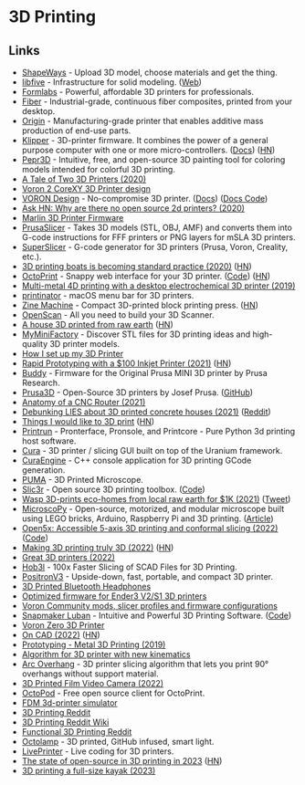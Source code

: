 # 3D Printing

## Links

- [ShapeWays](https://www.shapeways.com/) - Upload 3D model, choose materials and get the thing.
- [libfive](https://github.com/libfive/libfive) - Infrastructure for solid modeling. ([Web](https://libfive.com/))
- [Formlabs](https://formlabs.com/) - Powerful, affordable 3D printers for professionals.
- [Fiber](https://www.desktopmetal.com/) - Industrial-grade, continuous fiber composites, printed from your desktop.
- [Origin](https://www.origin.io) - Manufacturing-grade printer that enables additive mass production of end-use parts.
- [Klipper](https://github.com/Klipper3d/klipper/) - 3D-printer firmware. It combines the power of a general purpose computer with one or more micro-controllers. ([Docs](https://www.klipper3d.org/)) ([HN](https://news.ycombinator.com/item?id=32327233))
- [Pepr3D](https://github.com/tomasiser/pepr3d) - Intuitive, free, and open-source 3D painting tool for coloring models intended for colorful 3D printing.
- [A Tale of Two 3D Printers (2020)](https://blog.jessfraz.com/post/a-tale-of-two-3d-printers/)
- [Voron 2 CoreXY 3D Printer design](https://github.com/VoronDesign/Voron-2)
- [VORON Design](http://vorondesign.com/) - No-compromise 3D printer. ([Docs](https://docs.vorondesign.com/)) ([Docs Code](https://github.com/VoronDesign/Voron-Documentation))
- [Ask HN: Why are there no open source 2d printers? (2020)](https://news.ycombinator.com/item?id=24786721)
- [Marlin 3D Printer Firmware](https://github.com/MarlinFirmware/Marlin)
- [PrusaSlicer](https://github.com/prusa3d/PrusaSlicer) - Takes 3D models (STL, OBJ, AMF) and converts them into G-code instructions for FFF printers or PNG layers for mSLA 3D printers.
- [SuperSlicer](https://github.com/supermerill/SuperSlicer) - G-code generator for 3D printers (Prusa, Voron, Creality, etc.).
- [3D printing boats is becoming standard practice (2020)](https://www.3dprintingmedia.network/3d-printing-boats-is-becoming-standard-practice/) ([HN](https://news.ycombinator.com/item?id=25492406))
- [OctoPrint](https://octoprint.org/) - Snappy web interface for your 3D printer. ([Code](https://github.com/OctoPrint/OctoPrint)) ([HN](https://news.ycombinator.com/item?id=32455408))
- [Multi-metal 4D printing with a desktop electrochemical 3D printer (2019)](https://www.nature.com/articles/s41598-019-40774-5)
- [printinator](https://github.com/jessfraz/printinator) - macOS menu bar for 3D printers.
- [Zine Machine](https://hibred.pmvabf.org/zine-machine) - Compact 3D-printed block printing press. ([HN](https://news.ycombinator.com/item?id=26270251))
- [OpenScan](https://github.com/OpenScanEu/OpenScan) - All you need to build your 3D Scanner.
- [A house 3D printed from raw earth](https://www.itsnicethat.com/news/tecla-house-mario-cucinella-wasp-architecture-270421) ([HN](https://news.ycombinator.com/item?id=26954712))
- [MyMiniFactory](https://www.myminifactory.com/) - Discover STL files for 3D printing ideas and high-quality 3D printer models.
- [How I set up my 3D Printer](https://github.com/geerlingguy/3d-printing)
- [Rapid Prototyping with a $100 Inkjet Printer (2021)](https://ygoliya.medium.com/rapid-prototyping-with-a-100-inkjet-printer-e9bf9ef1e0d3) ([HN](https://news.ycombinator.com/item?id=27254480))
- [Buddy](https://github.com/prusa3d/Prusa-Firmware-Buddy) - Firmware for the Original Prusa MINI 3D printer by Prusa Research.
- [Prusa3D](https://www.prusa3d.com/) - Open-Source 3D printers by Josef Prusa. ([GitHub](https://github.com/prusa3d))
- [Anatomy of a CNC Router (2021)](https://mattferraro.dev/posts/cnc-router)
- [Debunking LIES about 3D printed concrete houses (2021)](https://www.youtube.com/watch?v=sz1LM9kwRLY) ([Reddit](https://www.reddit.com/r/videos/comments/qc3ueb/debunking_lies_about_3d_printed_concrete_houses/))
- [Things I would like to 3D print](https://jmtd.net/log/3d_print_list/) ([HN](https://news.ycombinator.com/item?id=29121318))
- [Printrun](https://github.com/kliment/Printrun) - Pronterface, Pronsole, and Printcore - Pure Python 3d printing host software.
- [Cura](https://github.com/Ultimaker/Cura) - 3D printer / slicing GUI built on top of the Uranium framework.
- [CuraEngine](https://github.com/Ultimaker/CuraEngine) - C++ console application for 3D printing GCode generation.
- [PUMA](https://github.com/TadPath/PUMA) - 3D Printed Microscope.
- [Slic3r](https://slic3r.org/) - Open source 3D printing toolbox. ([Code](https://github.com/slic3r/Slic3r))
- [Wasp 3D-prints eco-homes from local raw earth for $1K (2021)](https://www.youtube.com/watch?v=4MLJs1KRa0Y) ([Tweet](https://merveilles.town/web/statuses/107743030112072919))
- [MicroscoPy](https://github.com/IBM/MicroscoPy) - Open-source, motorized, and modular microscope built using LEGO bricks, Arduino, Raspberry Pi and 3D printing. ([Article](https://ibm-research.medium.com/ibm-open-sources-300-fully-functional-lego-microscope-design-248a6cdc81bf))
- [Open5x: Accessible 5-axis 3D printing and conformal slicing (2022)](https://arxiv.org/abs/2202.11426) ([Code](https://github.com/FreddieHong19/Open5x))
- [Making 3D printing truly 3D (2022)](https://phys.org/news/2022-04-3d.html) ([HN](https://news.ycombinator.com/item?id=31142051))
- [Great 3D printers (2022)](https://twitter.com/fatih/status/1521048072322748417)
- [Hob3l](https://github.com/moehriegitt/hob3l) - 100x Faster Slicing of SCAD Files for 3D Printing.
- [PositronV3](https://github.com/KRALYN/PositronV3) - Upside-down, fast, portable, and compact 3D printer.
- [3D Printed Bluetooth Headphones](https://homebrewheadphones.com/3d-printed-bluetooth-headphones/)
- [Optimized firmware for Ender3 V2/S1 3D printers](https://github.com/mriscoc/Ender3V2S1)
- [Voron Community mods, slicer profiles and firmware configurations](https://github.com/VoronDesign/VoronUsers)
- [Snapmaker Luban](https://snapmaker.com/snapmaker-luban) - Intuitive and Powerful 3D Printing Software. ([Code](https://github.com/Snapmaker/Luban))
- [Voron Zero 3D Printer](https://github.com/VoronDesign/Voron-0)
- [On CAD (2022)](https://1299651405.com/cad/) ([HN](https://news.ycombinator.com/item?id=33569222))
- [Prototyping - Metal 3D Printing (2019)](https://www.youtube.com/watch?v=nyYcomX7Lus)
- [Algorithm for 3D printer with new kinematics](https://github.com/RotBotSlicer/Transform)
- [Arc Overhang](https://github.com/stmcculloch/arc-overhang) - 3D printer slicing algorithm that lets you print 90° overhangs without support material.
- [3D Printed Film Video Camera (2022)](https://joshuabird.com/blog/post/3d-printed-film-video-camera)
- [OctoPod](https://github.com/gdombiak/OctoPod) - Free open source client for OctoPrint.
- [FDM 3d-printer simulator](https://github.com/yjh0502/tdp-tl)
- [3D Printing Reddit](https://www.reddit.com/r/3Dprinting/)
- [3D Printing Reddit Wiki](https://www.reddit.com/r/3Dprinting/wiki/index/)
- [Functional 3D Printing Reddit](https://www.reddit.com/r/functionalprint/)
- [Octolamp](https://github.com/martinwoodward/octolamp) - 3D printed, GitHub infused, smart light.
- [LivePrinter](https://github.com/pixelpusher/liveprinter) - Live coding for 3D printers.
- [The state of open-source in 3D printing in 2023](https://blog.prusa3d.com/the-state-of-open-source-in-3d-printing-in-2023_76659/) ([HN](https://news.ycombinator.com/item?id=35380775))
- [3D printing a full-size kayak (2023)](https://nathanrooy.github.io/posts/2023-03-12/3d-printed-kayak/)
